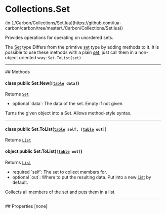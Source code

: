 <h1 class="class-title">Collections.Set</h1>
<span class="file-link">(in [./Carbon/Collections/Set.lua](https://github.com/lua-carbon/carbon/tree/master/./Carbon/Collections/Set.lua))</span><br/>

Provides operations for operating on unordered sets.

The <a href="Classes/Collections.Set">Set</a> type Differs from the primtive <a href="Types#set">set</a> type by adding methods to it.
It is possible to use these methods with a plain <a href="Types#set">set</a>, just call them in a non-object oriented way:
<code class="lua hljs">Set.ToList(set)
</code>


<hr />
## Methods
<h4 class="method-name"><span class="doc-scope doc-class">class</span> <span class="doc-visibility doc-public">public</span> Set:New(<code>[<a href="Types#table">table</a> data]</code>)</h4>
<p class="method-returns bold">Returns <code><a href="Classes/Collections.Set">Set</a></code></p>
<ul class="doc-arg-list">
<li><span class="doc-arg-level doc-optional">optional</span>  `data`: The data of the set. Empty if not given.</li>
</ul>

Turns the given object into a Set.
Allows method-style syntax.
<hr/>
<h4 class="method-name"><span class="doc-scope doc-class">class</span> <span class="doc-visibility doc-public">public</span> Set.ToList(<code><a href="Types#table">table</a> self, [<a href="Types#table">table</a> out]</code>)</h4>
<p class="method-returns bold">Returns <code><a href="Classes/Collections.List">List</a></code></p><h4 class="method-name"><span class="doc-scope doc-object">object</span> <span class="doc-visibility doc-public">public</span> Set:ToList(<code>[<a href="Types#table">table</a> out]</code>)</h4>
<p class="method-returns bold">Returns <code><a href="Classes/Collections.List">List</a></code></p>
<ul class="doc-arg-list">
<li><span class="doc-arg-level doc-required">required</span>  `self`: The set to collect members for.</li>
<li><span class="doc-arg-level doc-optional">optional</span>  `out`: Where to put the resulting data. Put into a new <a href="Classes/Collections.List">List</a> by default.</li>
</ul>

Collects all members of the set and puts them in a list.

<hr />
## Properties
[none]